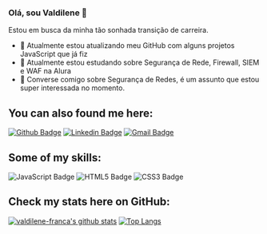 ### Olá, sou Valdilene 👋

Estou em busca da minha tão sonhada transição de carreira. 

- 🔭 Atualmente estou atualizando meu GitHub com alguns projetos JavaScript que já fiz
- 🌱 Atualmente estou estudando sobre Segurança de Rede, Firewall, SIEM e WAF na Alura
- 💬 Converse comigo sobre Segurança de Redes, é um assunto que estou super interessada no momento.

## You can also found me here:

[![Github Badge](https://img.shields.io/badge/GitHub-100000?style=for-the-badge&logo=github&logoColor=white&link=https://github.com/valdilene-franca)](https://github.com/maria-luiza-duda) [![Linkedin Badge](https://img.shields.io/badge/LinkedIn-0077B5?style=for-the-badge&logo=linkedin&logoColor=white&link=https://www.linkedin.com/in/valdilene-franca/)](https://www.linkedin.com/in/valdilene-franca/) [![Gmail Badge](https://img.shields.io/badge/Gmail-D14836?style=for-the-badge&logo=gmail&logoColor=white&link=mailto:valdilenefrancaduda@gmail.com)](mailto:valdilenefrancaduda@gmail.com)

## Some of my skills:

![JavaScript Badge](https://img.shields.io/badge/JavaScript-F7DF1E?style=for-the-badge&logo=javascript&logoColor=black) 
![HTML5 Badge](https://img.shields.io/badge/HTML5-E34F26?style=for-the-badge&logo=html5&logoColor=white) 
![CSS3 Badge](https://img.shields.io/badge/CSS3-1572B6?style=for-the-badge&logo=css3&logoColor=white) 

## Check my stats here on GitHub:

[![valdilene-franca's github stats](https://github-readme-stats.vercel.app/api?username=val-franca&show_icons=true&theme=onedark)](https://github.com/val-franca/valdilene-franca) [![Top Langs](https://github-readme-stats.vercel.app/api/top-langs/?username=val-franca&layout=compact&theme=onedark)](https://github.com/val-franca/valdilene-franca)


